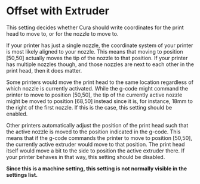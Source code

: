 Offset with Extruder
====
This setting decides whether Cura should write coordinates for the print head to move to, or for the nozzle to move to.

If your printer has just a single nozzle, the coordinate system of your printer is most likely aligned to your nozzle. This means that moving to position [50,50] actually moves the tip of the nozzle to that position. If your printer has multiple nozzles though, and those nozzles are next to each other in the print head, then it does matter.

Some printers would move the print head to the same location regardless of which nozzle is currently activated. While the g-code might command the printer to move to position [50,50], the tip of the currently active nozzle might be moved to position [68,50] instead since it is, for instance, 18mm to the right of the first nozzle. If this is the case, this setting should be enabled.

Other printers automatically adjust the position of the print head such that the active nozzle is moved to the position indicated in the g-code. This means that if the g-code commands the printer to move to position [50,50], the currently active extruder would move to that position. The print head itself would move a bit to the side to position the active extruder there. If your printer behaves in that way, this setting should be disabled.

**Since this is a machine setting, this setting is not normally visible in the settings list.**